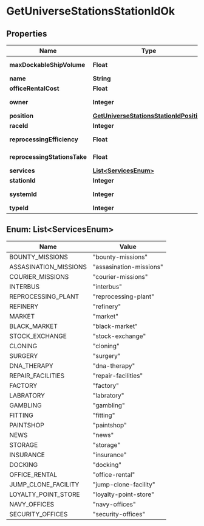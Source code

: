 
# GetUniverseStationsStationIdOk

## Properties
Name | Type | Description | Notes
------------ | ------------- | ------------- | -------------
**maxDockableShipVolume** | **Float** | max_dockable_ship_volume number | 
**name** | **String** | name string | 
**officeRentalCost** | **Float** | office_rental_cost number | 
**owner** | **Integer** | ID of the corporation that controls this station |  [optional]
**position** | [**GetUniverseStationsStationIdPosition**](GetUniverseStationsStationIdPosition.md) |  |  [optional]
**raceId** | **Integer** | race_id integer |  [optional]
**reprocessingEfficiency** | **Float** | reprocessing_efficiency number | 
**reprocessingStationsTake** | **Float** | reprocessing_stations_take number | 
**services** | [**List&lt;ServicesEnum&gt;**](#List&lt;ServicesEnum&gt;) | services array | 
**stationId** | **Integer** | station_id integer | 
**systemId** | **Integer** | The solar system this station is in | 
**typeId** | **Integer** | type_id integer | 


<a name="List<ServicesEnum>"></a>
## Enum: List&lt;ServicesEnum&gt;
Name | Value
---- | -----
BOUNTY_MISSIONS | &quot;bounty-missions&quot;
ASSASINATION_MISSIONS | &quot;assasination-missions&quot;
COURIER_MISSIONS | &quot;courier-missions&quot;
INTERBUS | &quot;interbus&quot;
REPROCESSING_PLANT | &quot;reprocessing-plant&quot;
REFINERY | &quot;refinery&quot;
MARKET | &quot;market&quot;
BLACK_MARKET | &quot;black-market&quot;
STOCK_EXCHANGE | &quot;stock-exchange&quot;
CLONING | &quot;cloning&quot;
SURGERY | &quot;surgery&quot;
DNA_THERAPY | &quot;dna-therapy&quot;
REPAIR_FACILITIES | &quot;repair-facilities&quot;
FACTORY | &quot;factory&quot;
LABRATORY | &quot;labratory&quot;
GAMBLING | &quot;gambling&quot;
FITTING | &quot;fitting&quot;
PAINTSHOP | &quot;paintshop&quot;
NEWS | &quot;news&quot;
STORAGE | &quot;storage&quot;
INSURANCE | &quot;insurance&quot;
DOCKING | &quot;docking&quot;
OFFICE_RENTAL | &quot;office-rental&quot;
JUMP_CLONE_FACILITY | &quot;jump-clone-facility&quot;
LOYALTY_POINT_STORE | &quot;loyalty-point-store&quot;
NAVY_OFFICES | &quot;navy-offices&quot;
SECURITY_OFFICES | &quot;security-offices&quot;



